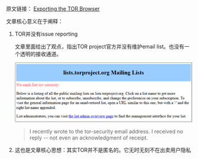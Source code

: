 原文链接： [Exporting the TOR Browser](http://www.hackerfactor.com/blog/index.php?/archives/761-Exploiting-the-TOR-Browser.html)

文章核心意义在于阐释：

1. TOR并没有issue reporting

   文章里面给出了观点，指出TOR project官方并没有维护email list。也没有一个透明的接收通道。

   ![Tor project mailing list](../images/torproject_mailinglist.PNG "Fake Lists")

   >I recently wrote to the tor-security email address. I received no reply -- not even an acknowledgment of receipt.

2. 这也是文章核心思想：其实TOR并不是匿名的。它无时无刻不在出卖用户隐私

